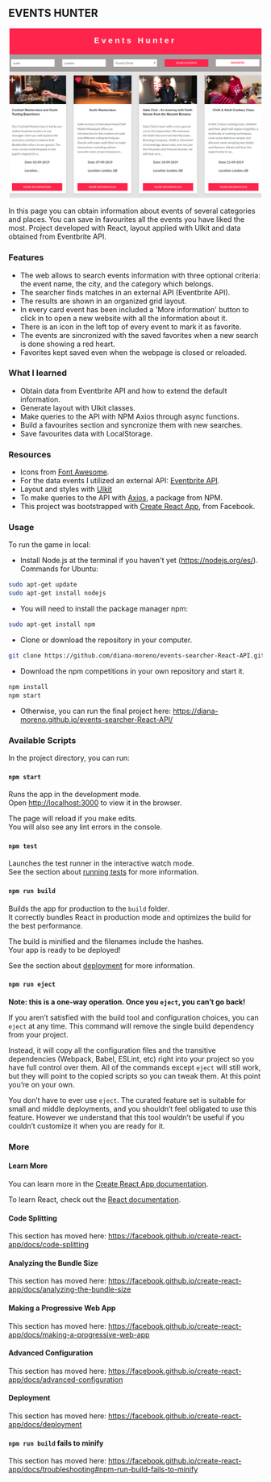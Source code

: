## EVENTS HUNTER

<p align="center">
  <img src="./img/events-searcher-React-API.png" width="500">
</p>

In this page you can obtain information about events of several categories and places. You can save in favourites all the events you have liked the most. Project developed with React, layout applied with UIkit and data obtained from Eventbrite API.

### **Features**

- The web allows to search events information with three optional criteria: the event name, the city, and the category which belongs.
- The searcher finds matches in an external API (Eventbrite API).
- The results are shown in an organized grid layout.
- In every card event has been included a 'More information' button to click in to open a new website with all the information about it.
- There is an icon in the left top of every event to mark it as favorite.
- The events are sincronized with the saved favorites when a new search is done showing a red heart.
- Favorites kept saved even when the webpage is closed or reloaded.


### **What I learned**

- Obtain data from Eventbrite API and how to extend the default information.
- Generate layout with UIkit classes.
- Make queries to the API with NPM Axios through async functions.
- Build a favourites section and syncronize them with new searches.
- Save favourites data with LocalStorage.


### **Resources**

- Icons from [Font Awesome](https://fontawesome.com/icons?d=gallery).
- For the data events I utilized an external API: [Eventbrite API](https://www.eventbrite.com/platform/api).
- Layout and styles with [UIkit](https://getuikit.com)
- To make queries to the API with [Axios](https://www.npmjs.com/package/axios), a package from NPM.
- This project was bootstrapped with [Create React App](https://github.com/facebook/create-react-app), from Facebook.


### **Usage**

To run the game in local:

- Install Node.js at the terminal if you haven't yet (https://nodejs.org/es/). Commands for Ubuntu:

```bash
sudo apt-get update
sudo apt-get install nodejs
```
- You will need to install the package manager npm:

```bash
sudo apt-get install npm
```
- Clone or download the repository in your computer.

```bash
git clone https://github.com/diana-moreno/events-searcher-React-API.git`
```
- Download the npm competitions in your own repository and start it.

```bash
npm install
npm start
```

- Otherwise, you can run the final project here: https://diana-moreno.github.io/events-searcher-React-API/


### Available Scripts

In the project directory, you can run:

#### `npm start`

Runs the app in the development mode.<br>
Open [http://localhost:3000](http://localhost:3000) to view it in the browser.

The page will reload if you make edits.<br>
You will also see any lint errors in the console.

#### `npm test`

Launches the test runner in the interactive watch mode.<br>
See the section about [running tests](https://facebook.github.io/create-react-app/docs/running-tests) for more information.

#### `npm run build`

Builds the app for production to the `build` folder.<br>
It correctly bundles React in production mode and optimizes the build for the best performance.

The build is minified and the filenames include the hashes.<br>
Your app is ready to be deployed!

See the section about [deployment](https://facebook.github.io/create-react-app/docs/deployment) for more information.

#### `npm run eject`

**Note: this is a one-way operation. Once you `eject`, you can’t go back!**

If you aren’t satisfied with the build tool and configuration choices, you can `eject` at any time. This command will remove the single build dependency from your project.

Instead, it will copy all the configuration files and the transitive dependencies (Webpack, Babel, ESLint, etc) right into your project so you have full control over them. All of the commands except `eject` will still work, but they will point to the copied scripts so you can tweak them. At this point you’re on your own.

You don’t have to ever use `eject`. The curated feature set is suitable for small and middle deployments, and you shouldn’t feel obligated to use this feature. However we understand that this tool wouldn’t be useful if you couldn’t customize it when you are ready for it.



### More

#### Learn More

You can learn more in the [Create React App documentation](https://facebook.github.io/create-react-app/docs/getting-started).

To learn React, check out the [React documentation](https://reactjs.org/).

#### Code Splitting

This section has moved here: https://facebook.github.io/create-react-app/docs/code-splitting

#### Analyzing the Bundle Size

This section has moved here: https://facebook.github.io/create-react-app/docs/analyzing-the-bundle-size

#### Making a Progressive Web App

This section has moved here: https://facebook.github.io/create-react-app/docs/making-a-progressive-web-app

#### Advanced Configuration

This section has moved here: https://facebook.github.io/create-react-app/docs/advanced-configuration

#### Deployment

This section has moved here: https://facebook.github.io/create-react-app/docs/deployment

#### `npm run build` fails to minify

This section has moved here: https://facebook.github.io/create-react-app/docs/troubleshooting#npm-run-build-fails-to-minify
